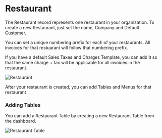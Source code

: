 <!-- add-breadcrumbs -->
# Restaurant

The Restaurant record represents one restaurant in your organization. To create a new Restaurant, just set the name, Company and Default Customer.

You can set a unique numbering prefix for each of your restaurants. All invoices for that restuarant will follow that numbering prefix.

If you have a default Sales Taxes and Charges Template, you can add it so that the same charge + tax will be applicable for all invoices in the restaurant.

<img class="screenshot" alt="Restaurant" src="/docs/assets/img/restaurant/restaurant.png">

After your restaurant is created, you can add Tables and Menus for that restaurant

### Adding Tables

You can add a Restaurant Table by creating a new Restaurant Table from the dashboard.

<img class="screenshot" alt="Restaurant Table" src="/docs/assets/img/restaurant/restaurant-table.png">


